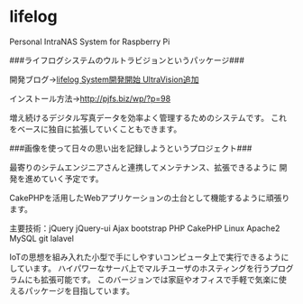 # lifelog
Personal IntraNAS System for Raspberry Pi

###ライフログシステムのウルトラビジョンというパッケージ###

開発ブログ-><a href="http://pjfs.biz/wp/?p=86">lifelog System開発開始 UltraVision追加</a> 

インストール方法-><a href="http://pjfs.biz/wp/?p=98">http://pjfs.biz/wp/?p=98</a>

増え続けるデジタル写真データを効率よく管理するためのシステムです。
これをベースに独自に拡張していくこともできます。

###画像を使って日々の思い出を記録しようというプロジェクト###

最寄りのシテムエンジニアさんと連携してメンテナンス、拡張できるように
開発を進めていく予定です。

CakePHPを活用したWebアプリケーションの土台として機能するように頑張ります。

主要技術：jQuery jQuery-ui Ajax bootstrap PHP CakePHP Linux Apache2 MySQL git lalavel

IoTの思想を組み入れた小型で手にしやすいコンピュータ上で実行できるようにしています。
ハイパワーなサーバ上でマルチユーザのホスティングを行うプログラムにも拡張可能です。
このバージョンでは家庭やオフィスで手軽で気楽に使えるパッケージを目指しています。
